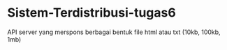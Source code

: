 # Sistem-Terdistribusi-tugas6
API server yang merspons berbagai bentuk file html atau txt (10kb, 100kb, 1mb)
